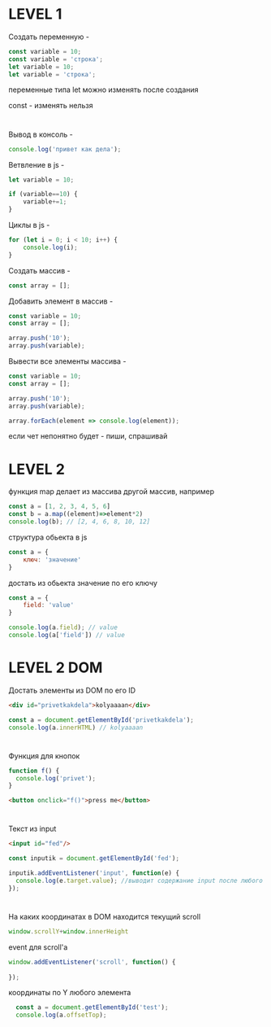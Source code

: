 # LEVEL 1

Создать переменную - 
```js
const variable = 10;
const variable = 'строка';
let variable = 10;
let variable = 'строка';
```
переменные типа let можно изменять после создания

const - изменять нельзя

#


Вывод в консоль -
```js
console.log('привет как дела');
```

Ветвление в js - 
```js
let variable = 10;

if (variable==10) {
    variable+=1;
}
```

Циклы в js -
```js
for (let i = 0; i < 10; i++) {
    console.log(i);
}
```

Создать массив - 
```js
const array = [];
```

Добавить элемент в массив -
```js
const variable = 10;
const array = [];

array.push('10');
array.push(variable);
```

Вывести все элементы массива - 
```js
const variable = 10;
const array = [];

array.push('10');
array.push(variable);

array.forEach(element => console.log(element));
```

если чет непонятно будет - пиши, спрашивай

# LEVEL 2

функция map делает из массива другой массив, например
```js
const a = [1, 2, 3, 4, 5, 6]
const b = a.map((element)=>element*2)
console.log(b); // [2, 4, 6, 8, 10, 12]
```

структура обьекта в js

```js
const a = {
    ключ: 'значение'
}
```
достать из обьекта значение по его ключу
```js
const a = {
    field: 'value'
}

console.log(a.field); // value
console.log(a['field']) // value

```
 # LEVEL 2 DOM
 
 Достать элементы из DOM по его ID
 
 ```html
<div id="privetkakdela">kolyaaaan</div>
```
 ```js
const a = document.getElementById('privetkakdela');
console.log(a.innerHTML) // kolyaaaan
```

#
Функция для кнопок 

```js
function f() {
  console.log('privet');
}
```

```html
<button onclick="f()">press me</button>
```
#
Текст из input

```html
<input id="fed"/>
```

```js
const inputik = document.getElementById('fed');

inputik.addEventListener('input', function(e) {
  console.log(e.target.value); //выводит содержание input после любого его изменения
});
```
#
На каких координатах в DOM находится текущий scroll
```js
window.scrollY+window.innerHeight
```

event для scroll'а 

```js
window.addEventListener('scroll', function() {
    
});

```
координаты по Y любого элемента

```js
  const a = document.getElementById('test');
  console.log(a.offsetTop);
```
